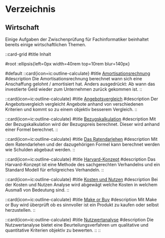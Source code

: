 # Verzeichnis

## Wirtschaft
Einige Aufgaben der Zwischenprüfung für Fachinformatiker beinhaltet bereits einige wirtschaftlichen Themen.

::card-grid
#title
Inhalt

#root
:ellipsis{left=0px width=40rem top=10rem blur=140px}

#default
   ::card{icon=ic:outline-calculate}
   #title
   [Amortisationsrechnung](./1.Amortisationsrechnung)
   #description
   Die Amortisationsrechnung berechnet wann sich eine Anschaffung gelohnt / amortisiert hat. Anders ausgedrückt: Ab wann das investierte Geld wieder zum Unternehmen zurück gekommen ist.
  ::

   ::card{icon=ic:outline-calculate}
   #title
   [Angebotsvergleich](./2.Angebotsvergleich.md)
   #description
   Der Angebotsvergleich vergleicht Angebote anhand von verschiedenen Kriterien und kommt so zu einem objektiv besserem Vergleich.
   ::

  ::card{icon=ic:outline-calculate}
  #title
  [Bezugskalkulation](./3.Bezugskalkulation.md)
  #description
  Mit der Bezugskalkulation wird der Bezugspreis berechnet. Dieser wird anhand einer Formel berechnet.
  ::

  ::card{icon=ic:outline-calculate}
  #title
  [Das Ratendarlehen](./4.Ratendarlehen.md)
  #description
  Mit dem Ratendarlehen und der dazugehörigen Formel kann berechnet werden wie Schulden abgebaut werden.
  ::

  ::card{icon=ic:outline-calculate}
  #title
  [Harvard-Konzept](./4.HarvardKonzept.md)
  #description
  Das Harvard-Konzept ist eine Methode des sachgerechten Verhandelns und ein Standard Modell für erfolgreiches Verhandeln.
  ::

  ::card{icon=ic:outline-calculate}
  #title
  [Kosten und Nutzen](./6.KostenNutzen.md)
  #description
  Bei der Kosten und Nutzen Analyse wird abgewägt welche Kosten in welchem Ausmaß von Bedeutung sind.
  ::

  ::card{icon=ic:outline-calculate}
  #title
  [Make or Buy](./7.MakeOrBuy.md)
  #description
  Mit Make or Buy wird überprüft ob es sinnvoller ist ein Produkt zu kaufen oder selbst herzustellen.
  ::

  ::card{icon=ic:outline-calculate}
  #title
  [Nutzwertanalyse](./8.Nutzwertanalyse.md)
  #description
  Die Nutzwertanalyse bietet eine Beurteilungsverfahren um qualitative und quantitative Kriterien objektiv zu bewerten.
  ::
::
